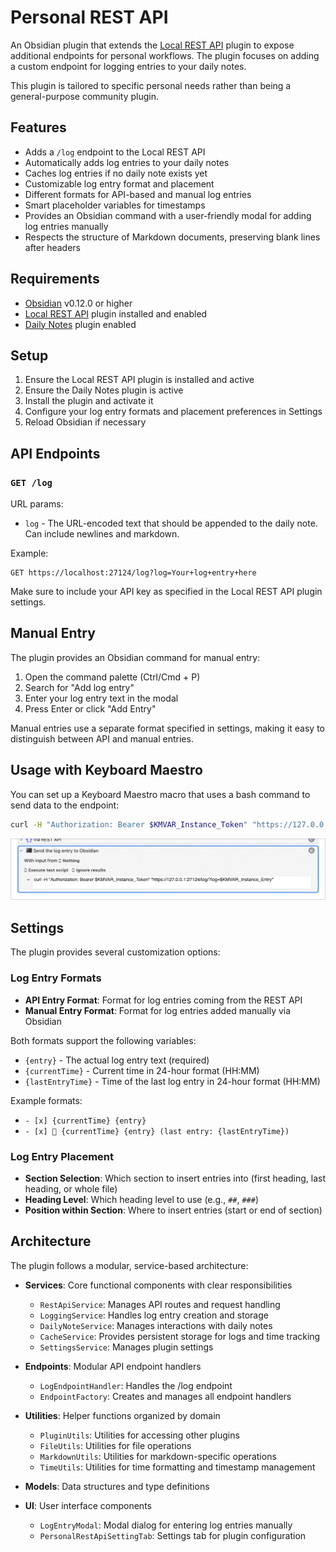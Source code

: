 # Personal REST API

An Obsidian plugin that extends the [Local REST API](https://github.com/coddingtonbear/obsidian-local-rest-api) plugin to expose additional endpoints for personal workflows. The plugin focuses on adding a custom endpoint for logging entries to your daily notes.

This plugin is tailored to specific personal needs rather than being a general-purpose community plugin.

## Features

- Adds a `/log` endpoint to the Local REST API
- Automatically adds log entries to your daily notes
- Caches log entries if no daily note exists yet
- Customizable log entry format and placement
- Different formats for API-based and manual log entries
- Smart placeholder variables for timestamps
- Provides an Obsidian command with a user-friendly modal for adding log entries manually
- Respects the structure of Markdown documents, preserving blank lines after headers

## Requirements

- [Obsidian](https://obsidian.md/) v0.12.0 or higher
- [Local REST API](https://github.com/coddingtonbear/obsidian-local-rest-api) plugin installed and enabled
- [Daily Notes](https://help.obsidian.md/Plugins/Daily+notes) plugin enabled

## Setup

1. Ensure the Local REST API plugin is installed and active
2. Ensure the Daily Notes plugin is active
3. Install the plugin and activate it
4. Configure your log entry formats and placement preferences in Settings
5. Reload Obsidian if necessary

## API Endpoints

### `GET /log`

URL params:
- `log` - The URL-encoded text that should be appended to the daily note. Can include newlines and markdown.

Example:
```
GET https://localhost:27124/log?log=Your+log+entry+here
```

Make sure to include your API key as specified in the Local REST API plugin settings.

## Manual Entry

The plugin provides an Obsidian command for manual entry:

1. Open the command palette (Ctrl/Cmd + P)
2. Search for "Add log entry"
3. Enter your log entry text in the modal
4. Press Enter or click "Add Entry"

Manual entries use a separate format specified in settings, making it easy to distinguish between API and manual entries.

## Usage with Keyboard Maestro

You can set up a Keyboard Maestro macro that uses a bash command to send data to the endpoint:

```sh
curl -H "Authorization: Bearer $KMVAR_Instance_Token" "https://127.0.0.1:27124/log/?log=$KMVAR_Instance_Entry"
```

![Keyboard Maestro Integration](usage-keyboard-maestro-action.png)

## Settings

The plugin provides several customization options:

### Log Entry Formats

- **API Entry Format**: Format for log entries coming from the REST API
- **Manual Entry Format**: Format for log entries added manually via Obsidian

Both formats support the following variables:
- `{entry}` - The actual log entry text (required)
- `{currentTime}` - Current time in 24-hour format (HH:MM)
- `{lastEntryTime}` - Time of the last log entry in 24-hour format (HH:MM)

Example formats:
- `- [x] {currentTime} {entry}`
- `- [x] 📝 {currentTime} {entry} (last entry: {lastEntryTime})`

### Log Entry Placement

- **Section Selection**: Which section to insert entries into (first heading, last heading, or whole file)
- **Heading Level**: Which heading level to use (e.g., `##`, `###`)
- **Position within Section**: Where to insert entries (start or end of section)

## Architecture

The plugin follows a modular, service-based architecture:

- **Services**: Core functional components with clear responsibilities
  - `RestApiService`: Manages API routes and request handling
  - `LoggingService`: Handles log entry creation and storage
  - `DailyNoteService`: Manages interactions with daily notes
  - `CacheService`: Provides persistent storage for logs and time tracking
  - `SettingsService`: Manages plugin settings

- **Endpoints**: Modular API endpoint handlers
  - `LogEndpointHandler`: Handles the /log endpoint
  - `EndpointFactory`: Creates and manages all endpoint handlers

- **Utilities**: Helper functions organized by domain
  - `PluginUtils`: Utilities for accessing other plugins
  - `FileUtils`: Utilities for file operations
  - `MarkdownUtils`: Utilities for markdown-specific operations
  - `TimeUtils`: Utilities for time formatting and timestamp management

- **Models**: Data structures and type definitions

- **UI**: User interface components
  - `LogEntryModal`: Modal dialog for entering log entries manually
  - `PersonalRestApiSettingTab`: Settings tab for plugin configuration
